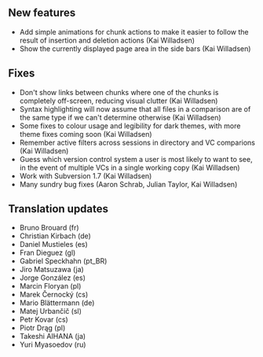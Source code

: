 <!--
2012-1-27 meld 1.5.3
====================
-->

New features
------------

* Add simple animations for chunk actions to make it easier to follow the
  result of insertion and deletion actions (Kai Willadsen)
* Show the currently displayed page area in the side bars (Kai Willadsen)

Fixes
-----

* Don't show links between chunks where one of the chunks is completely
  off-screen, reducing visual clutter (Kai Willadsen)
* Syntax highlighting will now assume that all files in a comparison are
  of the same type if we can't determine otherwise (Kai Willadsen)
* Some fixes to colour usage and legibility for dark themes, with more
  theme fixes coming soon (Kai Willadsen)
* Remember active filters across sessions in directory and VC comparions
  (Kai Willadsen)
* Guess which version control system a user is most likely to want to see,
  in the event of multiple VCs in a single working copy (Kai Willadsen)
* Work with Subversion 1.7 (Kai Willadsen)
* Many sundry bug fixes (Aaron Schrab, Julian Taylor, Kai Willadsen)

Translation updates
-------------------

* Bruno Brouard (fr)
* Christian Kirbach (de)
* Daniel Mustieles (es)
* Fran Dieguez (gl)
* Gabriel Speckhahn (pt_BR)
* Jiro Matsuzawa (ja)
* Jorge González (es)
* Marcin Floryan (pl)
* Marek Černocký (cs)
* Mario Blättermann (de)
* Matej Urbančič (sl)
* Petr Kovar (cs)
* Piotr Drąg (pl)
* Takeshi AIHANA (ja)
* Yuri Myasoedov (ru)

